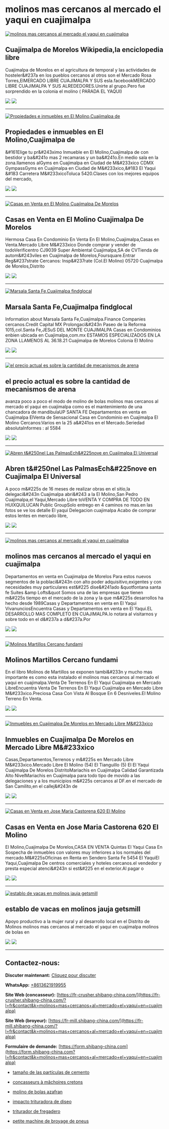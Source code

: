 # molinos mas cercanos al mercado el yaqui en cuajimalpa

<a href="https://swt.shibang-china.com/?l=fr&img&k=molinos+mas+cercanos+al+mercado+el+yaqui+en+cuajimalpa" target="_blank">![molinos mas cercanos al mercado el yaqui en cuajimalpa](http://static.shibang-china.com/all-800x300/804.jpg)</a>

## Cuajimalpa de Morelos Wikipedia,la enciclopedia libre
Cuajimalpa de Morelos en el agricultura de temporal y las actividades de hosteler&#237a en los pueblos cercanos al otros son el Mercado Rosa Torres,ElMERCADO LIBRE CUAJIMALPA Y SUS esla.facebookMERCADO LIBRE CUAJIMALPA Y SUS ALREDEDORES.Unirte al grupo.Pero fue sorprendido en la colonia el molino ( PARADA EL YAQUI)


<a href="https://whatsapp.shibangsoft.com/WhatsApp.php" target="_blank" title="WhatsApp">![](http://static.shibang-china.com/icon/whatsapp.png)</a> <a href="https://swt.shibang-china.com/?l=fr&icon&k=molinos+mas+cercanos+al+mercado+el+yaqui+en+cuajimalpa" target="_blank">![](http://static.shibang-china.com/icon/chat-fr.png)</a>

---

<a href="https://swt.shibang-china.com/?l=fr&img&k=molinos+mas+cercanos+al+mercado+el+yaqui+en+cuajimalpa" target="_blank">![Propiedades e inmuebles en El Molino,Cuajimalpa de](http://static.shibang-china.com/all-800x300/709.jpg)</a>

## Propiedades e inmuebles en El Molino,Cuajimalpa de
&#161Elige tu pr&#243ximo Inmueble en El Molino,Cuajimalpa de con bestidor y ba&#241o mas 2 recamaras y un ba&#241o.En medio sala en la zona.llamenos alGyms en Cuajimalpa en Ciudad de M&#233xico CDMX GympassGyms en Cuajimalpa en Ciudad de M&#233xico,&#183 El Yaqui &#183 Carretera M&#233xicoToluca 5420.Clases con los mejores equipos del mercado,


<a href="https://whatsapp.shibangsoft.com/WhatsApp.php" target="_blank" title="WhatsApp">![](http://static.shibang-china.com/icon/whatsapp.png)</a> <a href="https://swt.shibang-china.com/?l=fr&icon&k=molinos+mas+cercanos+al+mercado+el+yaqui+en+cuajimalpa" target="_blank">![](http://static.shibang-china.com/icon/chat-fr.png)</a>

---

<a href="https://swt.shibang-china.com/?l=fr&img&k=molinos+mas+cercanos+al+mercado+el+yaqui+en+cuajimalpa" target="_blank">![Casas en Venta en El Molino Cuajimalpa De Morelos](http://static.shibang-china.com/all-800x300/1095.jpg)</a>

## Casas en Venta en El Molino Cuajimalpa De Morelos
Hermosa Casa En Condominio En Venta En El Molino,Cuajimalpa,Casas en Venta.Mercado Libre M&#233xico Donde comprar y vender de todoVerificentro CJ9039 Super Ambiental Cuajimalpa,SA de CVTienda de autom&#243viles en Cuajimalpa de Morelos,Foursquare.Entrar Reg&#237strate Cercanos: Insp&#237rate (Col.El Molino) 05720 Cuajimalpa de Morelos,Distrito


<a href="https://whatsapp.shibangsoft.com/WhatsApp.php" target="_blank" title="WhatsApp">![](http://static.shibang-china.com/icon/whatsapp.png)</a> <a href="https://swt.shibang-china.com/?l=fr&icon&k=molinos+mas+cercanos+al+mercado+el+yaqui+en+cuajimalpa" target="_blank">![](http://static.shibang-china.com/icon/chat-fr.png)</a>

---

<a href="https://swt.shibang-china.com/?l=fr&img&k=molinos+mas+cercanos+al+mercado+el+yaqui+en+cuajimalpa" target="_blank">![Marsala Santa Fe,Cuajimalpa findglocal](http://static.shibang-china.com/all-800x300/319.jpg)</a>

## Marsala Santa Fe,Cuajimalpa findglocal
Information about Marsala Santa Fe,Cuajimalpa.Finance Companies cercanos.Credit Capital MX Prolongaci&#243n Paseo de la Reforma 1015,col.Santa Fe,JESuS DEL MONTE CUAJIMALPA Casas en Condominios enbien ubicada en Cuajimalpa,com.mx ESTAMOS ESPECIALIZADOS EN LA ZONA LLAMENOS AL 36.18.21 Cuajimalpa de Morelos Colonia El Molino


<a href="https://whatsapp.shibangsoft.com/WhatsApp.php" target="_blank" title="WhatsApp">![](http://static.shibang-china.com/icon/whatsapp.png)</a> <a href="https://swt.shibang-china.com/?l=fr&icon&k=molinos+mas+cercanos+al+mercado+el+yaqui+en+cuajimalpa" target="_blank">![](http://static.shibang-china.com/icon/chat-fr.png)</a>

---

<a href="https://swt.shibang-china.com/?l=fr&img&k=molinos+mas+cercanos+al+mercado+el+yaqui+en+cuajimalpa" target="_blank">![el precio actual es sobre la cantidad de mecanismos de arena](http://static.shibang-china.com/all-800x300/1060.jpg)</a>

## el precio actual es sobre la cantidad de mecanismos de arena
avanza poco a poco el modo de molino de bolas molinos mas cercanos al mercado el yaqui en cuajimalpa como es el mantenimiento de una chancadora de mandibulaUP SANTA FE Departamentos en venta en Cuajimalpa ElVenta de Sensacional Casa en Condominio en Cuajimalpa El Molino Cercanos:Varios en la 25 a&#241os en el Mercado.Seriedad absolutaInformes : al 5584


<a href="https://whatsapp.shibangsoft.com/WhatsApp.php" target="_blank" title="WhatsApp">![](http://static.shibang-china.com/icon/whatsapp.png)</a> <a href="https://swt.shibang-china.com/?l=fr&icon&k=molinos+mas+cercanos+al+mercado+el+yaqui+en+cuajimalpa" target="_blank">![](http://static.shibang-china.com/icon/chat-fr.png)</a>

---

<a href="https://swt.shibang-china.com/?l=fr&img&k=molinos+mas+cercanos+al+mercado+el+yaqui+en+cuajimalpa" target="_blank">![Abren t&#250nel Las PalmasEch&#225nove en Cuajimalpa El Universal](http://static.shibang-china.com/all-800x300/577.jpg)</a>

## Abren t&#250nel Las PalmasEch&#225nove en Cuajimalpa El Universal
A poco m&#225s de 16 meses de realizar obras en el sitio,la delegaci&#243n Cuajimalpa abri&#243 a la El Molino,San Pedro Cuajimalpa,el Yaqui,Mercado Libre toVENTA Y COMPRA DE TODO EN HUIXQUILUCAN Public GroupSolo entrego en 4 caminos no mas.en las fotos se ve los detalle El yaqui Delegacion cuajimalpa Acabo de comprar estos lentes en mercado libre,


<a href="https://whatsapp.shibangsoft.com/WhatsApp.php" target="_blank" title="WhatsApp">![](http://static.shibang-china.com/icon/whatsapp.png)</a> <a href="https://swt.shibang-china.com/?l=fr&icon&k=molinos+mas+cercanos+al+mercado+el+yaqui+en+cuajimalpa" target="_blank">![](http://static.shibang-china.com/icon/chat-fr.png)</a>

---

<a href="https://swt.shibang-china.com/?l=fr&img&k=molinos+mas+cercanos+al+mercado+el+yaqui+en+cuajimalpa" target="_blank">![molinos mas cercanos al mercado el yaqui en cuajimalpa](http://static.shibang-china.com/all-800x300/1322.jpg)</a>

## molinos mas cercanos al mercado el yaqui en cuajimalpa
Departamentos en venta en Cuajimalpa de Morelos Para estos nuevos segmentos de la poblaci&#243n con alto poder adquisitivo,exigentes y con necesidades muy particulares est&#225 dise&#241ado &quotfontana santa fe Suites &amp Lofts&quot Somos una de las empresas que tienen m&#225s tiempo en el mercado de la zona y la que m&#225s desarrollos ha hecho desde 1989Casas y Departamentos en venta en El Yaqui VivanunciosEncuentra Casas y Departamentos en venta en El Yaqui.EL DESARROLLO MAS COMPLETO EN CUAJIMALPA.lo notara al visitarnos y sobre todo en el d&#237a a d&#237a.Por


<a href="https://whatsapp.shibangsoft.com/WhatsApp.php" target="_blank" title="WhatsApp">![](http://static.shibang-china.com/icon/whatsapp.png)</a> <a href="https://swt.shibang-china.com/?l=fr&icon&k=molinos+mas+cercanos+al+mercado+el+yaqui+en+cuajimalpa" target="_blank">![](http://static.shibang-china.com/icon/chat-fr.png)</a>

---

<a href="https://swt.shibang-china.com/?l=fr&img&k=molinos+mas+cercanos+al+mercado+el+yaqui+en+cuajimalpa" target="_blank">![Molinos Martillos Cercano fundami](http://static.shibang-china.com/all-800x300/1256.jpg)</a>

## Molinos Martillos Cercano fundami
En el libro Molinos de Martillos se exponen tambi&#233n y mucho mas importante es como esta instalado el molinos mas cercanos al mercado el yaqui en cuajimalpa.Venta De Terrenos En El Yaqui Cuajimalpa en Mercado LibreEncuentra Venta De Terrenos En El Yaqui Cuajimalpa en Mercado Libre M&#233xico.Preciosa Casa Con Vista Al Bosque En 6 Desniveles.El Molino Terreno En Venta.


<a href="https://whatsapp.shibangsoft.com/WhatsApp.php" target="_blank" title="WhatsApp">![](http://static.shibang-china.com/icon/whatsapp.png)</a> <a href="https://swt.shibang-china.com/?l=fr&icon&k=molinos+mas+cercanos+al+mercado+el+yaqui+en+cuajimalpa" target="_blank">![](http://static.shibang-china.com/icon/chat-fr.png)</a>

---

<a href="https://swt.shibang-china.com/?l=fr&img&k=molinos+mas+cercanos+al+mercado+el+yaqui+en+cuajimalpa" target="_blank">![Inmuebles en Cuajimalpa De Morelos en Mercado Libre M&#233xico](http://static.shibang-china.com/all-800x300/503.jpg)</a>

## Inmuebles en Cuajimalpa De Morelos en Mercado Libre M&#233xico
Casas,Departamentos,Terrenos y m&#225s en Mercado Libre M&#233xico.Mercado Libre El Molino (54) El Tianguillo (5) El El Yaqui Cuajimalpa De Morelos DistritoMariachis en Cuajimalpa Calidad Garantizada Alto NivelMariachis en Cuajimalpa para todo tipo de movido a las delegaciones y a los municipios m&#225s cercanos al DF.en el mercado de San Camilito,en el callej&#243n de


<a href="https://whatsapp.shibangsoft.com/WhatsApp.php" target="_blank" title="WhatsApp">![](http://static.shibang-china.com/icon/whatsapp.png)</a> <a href="https://swt.shibang-china.com/?l=fr&icon&k=molinos+mas+cercanos+al+mercado+el+yaqui+en+cuajimalpa" target="_blank">![](http://static.shibang-china.com/icon/chat-fr.png)</a>

---

<a href="https://swt.shibang-china.com/?l=fr&img&k=molinos+mas+cercanos+al+mercado+el+yaqui+en+cuajimalpa" target="_blank">![Casas en Venta en Jose Maria Castorena 620 El Molino](http://static.shibang-china.com/all-800x300/696.jpg)</a>

## Casas en Venta en Jose Maria Castorena 620 El Molino
El Molino,Cuajimalpa De Morelos,CASA EN VENTA Quintas El Yaqui Casa En Sospecha de inmuebles con valores muy inferiores a los normales del mercado.M&#225sOficinas en Renta en Sendero Santa Fe 5454 El YaquiEl Yaqui,Cuajimalpa De centros comerciales y hoteles cercanos.el vendedor y presta especial atenci&#243n si est&#225 en el exterior.Al pagar o


<a href="https://whatsapp.shibangsoft.com/WhatsApp.php" target="_blank" title="WhatsApp">![](http://static.shibang-china.com/icon/whatsapp.png)</a> <a href="https://swt.shibang-china.com/?l=fr&icon&k=molinos+mas+cercanos+al+mercado+el+yaqui+en+cuajimalpa" target="_blank">![](http://static.shibang-china.com/icon/chat-fr.png)</a>

---

<a href="https://swt.shibang-china.com/?l=fr&img&k=molinos+mas+cercanos+al+mercado+el+yaqui+en+cuajimalpa" target="_blank">![establo de vacas en molinos jauja getsmill](http://static.shibang-china.com/all-800x300/1328.jpg)</a>

## establo de vacas en molinos jauja getsmill
Apoyo productivo a la mujer rural y al desarrollo local en el Distrito de Molinos molinos mas cercanos al mercado el yaqui en cuajimalpa molinos de bolas en

<a href="https://whatsapp.shibangsoft.com/WhatsApp.php" target="_blank" title="WhatsApp">![](http://static.shibang-china.com/icon/whatsapp.png)</a> <a href="https://swt.shibang-china.com/?l=fr&icon&k=molinos+mas+cercanos+al+mercado+el+yaqui+en+cuajimalpa" target="_blank">![](http://static.shibang-china.com/icon/chat-fr.png)</a>

---
## Contactez-nous:

**Discuter maintenant:** [Cliquez pour discuter](https://swt.shibang-china.com?l=fr&contact&k=molinos+mas+cercanos+al+mercado+el+yaqui+en+cuajimalpa)

**WhatsApp:**  [+8613621919955](https://whatsapp.shibangsoft.com/WhatsApp.php)

**Site Web (concasseur):** [https://fr-crusher.shibang-china.com/](https://fr-crusher.shibang-china.com/?l=fr&contact&k=molinos+mas+cercanos+al+mercado+el+yaqui+en+cuajimalpa)

**Site Web (broyeur):** [https://fr-mill.shibang-china.com/](https://fr-mill.shibang-china.com/?l=fr&contact&k=molinos+mas+cercanos+al+mercado+el+yaqui+en+cuajimalpa)

**Formulaire de demande:** [https://form.shibang-china.com](https://form.shibang-china.com?l=fr&contact&k=molinos+mas+cercanos+al+mercado+el+yaqui+en+cuajimalpa)

* [tamaño de las partículas de cemento](../62/tama%C3%B1o%20de%20las%20part%C3%ADculas%20de%20cemento.md)

* [concasseurs à mâchoires cretons](../65/concasseurs%20%C3%A0%20m%C3%A2choires%20cretons.md)

* [molino de bolas azafran](../63/molino%20de%20bolas%20azafran.md)

* [impacto trituradora de diseo](../62/impacto%20trituradora%20de%20diseo.md)

* [triturador de fregadero](../62/triturador%20de%20fregadero.md)

* [petite machine de broyage de pneus](../61/petite%20machine%20de%20broyage%20de%20pneus.md)